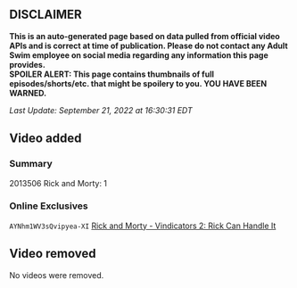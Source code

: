 ## DISCLAIMER
**This is an auto-generated page based on data pulled from official video APIs and is correct at time of publication. Please do not contact any Adult Swim employee on social media regarding any information this page provides.**  
**SPOILER ALERT: This page contains thumbnails of full episodes/shorts/etc. that might be spoilery to you. YOU HAVE BEEN WARNED.**  

_Last Update: September 21, 2022 at 16:30:31 EDT_
## Video added
### Summary
2013506 Rick and Morty: 1  
### Online Exclusives
`AYNhm1WV3sQvipyea-XI` [Rick and Morty - Vindicators 2: Rick Can Handle It](https://www.adultswim.com/videos/rick-and-morty/vindicators-2-rick-can-handle-it)  
## Video removed
No videos were removed.  

